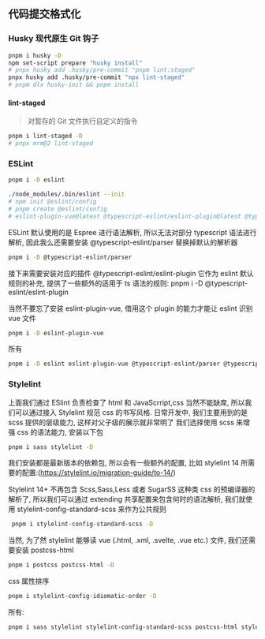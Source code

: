 ## 代码提交格式化

### Husky 现代原生 Git 钩子

```bash
pnpm i husky -D
npm set-script prepare "husky install"
# pnpx husky add .husky/pre-commit "pnpm lint:staged"
pnpx husky add .husky/pre-commit "npx lint-staged"
# pnpm dlx husky-init && pnpm install
```

#### lint-staged

>对暂存的 Git 文件执行自定义的指令

```bash
pnpm i lint-staged -D
# pnpx mrm@2 lint-staged
```

### ESLint

```bash
pnpm i -D eslint
```

```bash
./node_modules/.bin/eslint --init
# npm init @eslint/config
# pnpm create @eslint/config
# eslint-plugin-vue@latest @typescript-eslint/eslint-plugin@latest @typescript-eslint/parser@latest
```

ESLint 默认使用的是 Espree 进行语法解析, 所以无法对部分 typescript 语法进行解析, 因此我么还需要安装 @typescript-eslint/parser 替换掉默认的解析器

```bash
pnpm i -D @typescript-eslint/parser
```

接下来需要安装对应的插件 @typescript-eslint/eslint-plugin 它作为 eslint 默认规则的补充, 提供了一些额外的适用于 ts 语法的规则:
pnpm i -D @typescript-eslint/eslint-plugin

当然不要忘了安装 eslint-plugin-vue, 借用这个 plugin 的能力才能让 eslint 识别 vue 文件

```bash
pnpm i -D eslint-plugin-vue
```

所有

```bash
pnpm i -D eslint eslint-plugin-vue @typescript-eslint/parser @typescript-eslint/eslint-plugin
```

### Stylelint

上面我们通过 ESlint 负责检查了 html 和 JavaScrript,css 当然不能缺席, 所以我们可以通过接入 Stylelint 规范 css 的书写风格.
日常开发中, 我们主要用到的是 scss 提供的层级能力, 这样对父子级的展示就非常明了
我们选择使用 scss 来增强 css 的语法能力, 安装以下包

```bash
pnpm i sass stylelint -D
```

我们安装都是最新版本的依赖包, 所以会有一些额外的配置, 比如 stylelint 14 所需要的配置:(https://stylelint.io/migration-guide/to-14/)

Stylelint 14+ 不再包含 Scss,Sass,Less 或者 SugarSS 这种类 css 的预编译器的解析了, 所以我们可以通过 extending 共享配置来包含何时的语法解析, 我们就使用 stylelint-config-standard-scss 来作为公共规则

```bash
 pnpm i stylelint-config-standard-scss -D
```

当然, 为了然 stylelint 能够读 vue (.html, .xml, .svelte, .vue etc.) 文件, 我们还需要安装 postcss-html

```bash
pnpm i postcss postcss-html -D
```

css 属性排序

```bash
pnpm i stylelint-config-idiomatic-order -D
```

所有:

```bash
pnpm i sass stylelint stylelint-config-standard-scss postcss-html stylelint-config-idiomatic-order -D
```
